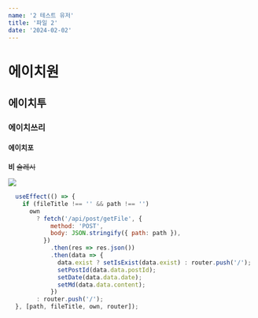 ```yaml
---
name: '2 테스트 유저'
title: '파일 2'
date: '2024-02-02'
---
```

# 에이치원
## 에이치투
### 에이치쓰리
#### 에이치포
**비**
~~슬레시~~

![](https://firebasestorage.googleapis.com/v0/b/devote-2cce5.appspot.com/o/images%2FFrame%2042.png?alt=media&token=0e0ef301-4bc5-4545-a343-d3fc9e04b500)

```javascript
  useEffect(() => {
    if (fileTitle !== '' && path !== '')
      own
        ? fetch('/api/post/getFile', {
            method: 'POST',
            body: JSON.stringify({ path: path }),
          })
            .then(res => res.json())
            .then(data => {
              data.exist ? setIsExist(data.exist) : router.push('/');
              setPostId(data.data.postId);
              setDate(data.data.date);
              setMd(data.data.content);
            })
        : router.push('/');
  }, [path, fileTitle, own, router]);
```

